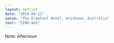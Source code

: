 ```yaml
---
layout: setlist
date: "2014-09-11"
venue: "The Elephant Hotel, Brisbane, Australia"
tour: "SINO-AUS"
---
```



Note: Afternoon
